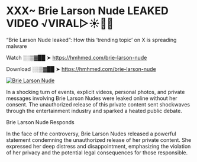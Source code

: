# XXX~ Brie Larson Nude LEAKED VIDEO ️√VIRAL▷☀️👄💥

“Brie Larson Nude leaked”: How this ‘trending topic’ on X is spreading malware

Watch ░░▒▓██ ➤ https://hmhmed.com/brie-larson-nude

Download ░░▒▓██ ➤ https://hmhmed.com/brie-larson-nude

[![Brie Larson Nude](https://i.imgur.com/dJHk4Zq.gif)](https://hmhmed.com/brie-larson-nude)

In a shocking turn of events, explicit videos, personal photos, and private messages involving Brie Larson Nudes were leaked online without her consent. The unauthorized release of this private content sent shockwaves through the entertainment industry and sparked a heated public debate.

Brie Larson Nude Responds

In the face of the controversy, Brie Larson Nudes released a powerful statement condemning the unauthorized release of her private content. She expressed her deep distress and disappointment, emphasizing the violation of her privacy and the potential legal consequences for those responsible.